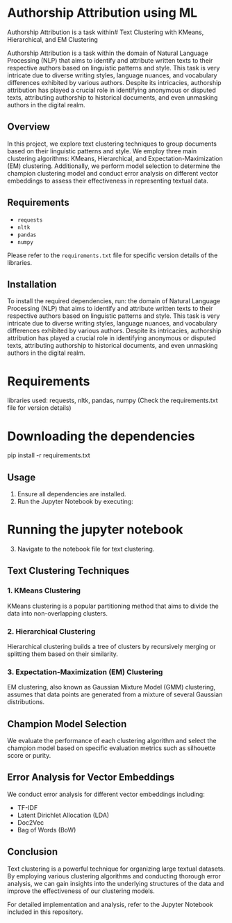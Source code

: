 # Authorship Attribution using ML

Authorship Attribution is a task within# Text Clustering with KMeans, Hierarchical, and EM Clustering

Authorship Attribution is a task within the domain of Natural Language Processing (NLP) that aims to identify and attribute written texts to their respective authors based on linguistic patterns and style. This task is very intricate due to diverse writing styles, language nuances, and vocabulary differences exhibited by various authors. Despite its intricacies, authorship attribution has played a crucial role in identifying anonymous or disputed texts, attributing authorship to historical documents, and even unmasking authors in the digital realm.

## Overview
In this project, we explore text clustering techniques to group documents based on their linguistic patterns and style. We employ three main clustering algorithms: KMeans, Hierarchical, and Expectation-Maximization (EM) clustering. Additionally, we perform model selection to determine the champion clustering model and conduct error analysis on different vector embeddings to assess their effectiveness in representing textual data.

## Requirements
- `requests`
- `nltk`
- `pandas`
- `numpy`

Please refer to the `requirements.txt` file for specific version details of the libraries.

## Installation
To install the required dependencies, run:
 the domain of Natural Language Processing (NLP) that aims to identify and attribute written texts to their respective authors based on linguistic patterns and style. This task is very intricate due to diverse writing styles, language nuances, and vocabulary differences exhibited by various authors. Despite its intricacies, authorship attribution has played a crucial role in identifying anonymous or disputed texts, attributing authorship to historical documents, and even unmasking authors in the digital realm.

# Requirements
libraries used: requests, nltk, pandas, numpy
(Check the requirements.txt file for version details)

# Downloading the dependencies
pip install -r requirements.txt

## Usage
1. Ensure all dependencies are installed.
2. Run the Jupyter Notebook by executing:


# Running the jupyter notebook
3. Navigate to the notebook file for text clustering.

## Text Clustering Techniques
### 1. KMeans Clustering
KMeans clustering is a popular partitioning method that aims to divide the data into non-overlapping clusters.

### 2. Hierarchical Clustering
Hierarchical clustering builds a tree of clusters by recursively merging or splitting them based on their similarity.

### 3. Expectation-Maximization (EM) Clustering
EM clustering, also known as Gaussian Mixture Model (GMM) clustering, assumes that data points are generated from a mixture of several Gaussian distributions.

## Champion Model Selection
We evaluate the performance of each clustering algorithm and select the champion model based on specific evaluation metrics such as silhouette score or purity.

## Error Analysis for Vector Embeddings
We conduct error analysis for different vector embeddings including:
- TF-IDF
- Latent Dirichlet Allocation (LDA)
- Doc2Vec
- Bag of Words (BoW)

## Conclusion
Text clustering is a powerful technique for organizing large textual datasets. By employing various clustering algorithms and conducting thorough error analysis, we can gain insights into the underlying structures of the data and improve the effectiveness of our clustering models.

For detailed implementation and analysis, refer to the Jupyter Notebook included in this repository.

